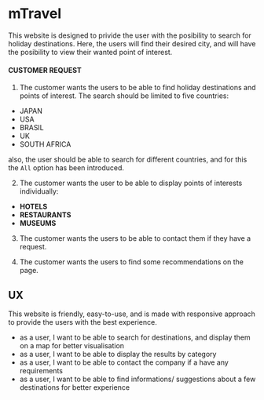 # mTravel
This website is designed to privide the user with the posibility to search for holiday destinations. Here, the users will find
their desired city, and will have the posibility to view their wanted point of interest.

#### CUSTOMER REQUEST

1. The customer wants the users to be able to find holiday destinations and points of interest. The search should be limited
to five countries:          
- JAPAN
- USA
- BRASIL
- UK
- SOUTH AFRICA

also, the user should be able to search for different countries, and for this the `All` option has been introduced.

2. The customer wants the user to be able to display points of interests individually:
- **HOTELS**
- **RESTAURANTS**
- **MUSEUMS**

3. The customer wants the users to be able to contact them if they have a request.

4. The customer wants the users to find some recommendations on the page.


## UX

This website is friendly, easy-to-use, and is made with responsive approach to provide the users with the best experience.

- as a user, I want to be able to search for destinations, and display them on a map for better visualisation
- as a user, I want to be able to display the results by category
- as a user, I want to be able to contact the company if a have any requirements
- as a user, I want to be able to find informations/ suggestions about a few destinations for better experience


